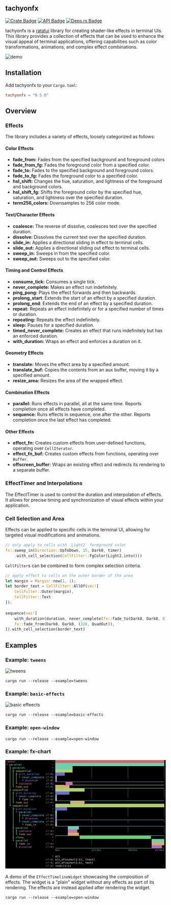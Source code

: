 ## tachyonfx

[![Crate Badge]][Crate] [![API Badge]][API] [![Deps.rs
Badge]][Deps.rs]

tachyonfx is a [ratatui][ratatui] library for creating shader-like effects in terminal UIs.
This library provides a collection of effects that can be used to enhance the
visual appeal of terminal applications, offering capabilities such as color
transformations, animations, and complex effect combinations.

![demo](images/demo.gif)

 [ratatui]: https://ratatui.rs/

## Installation
Add tachyonfx to your `Cargo.toml`:

```toml
tachyonfx = "0.5.0"
```

## Overview


### Effects

The library includes a variety of effects, loosely categorized as follows:

#### Color Effects
- **fade_from:**      Fades from the specified background and foreground colors
- **fade_from_fg:**   Fades the foreground color from a specified color.
- **fade_to:**        Fades to the specified background and foreground colors.
- **fade_to_fg:**     Fades the foreground color to a specified color.
- **hsl_shift:**      Changes the hue, saturation, and lightness of the foreground and background colors.
- **hsl_shift_fg:**   Shifts the foreground color by the specified hue, saturation, and lightness over the specified duration.
- **term256_colors:** Downsamples to 256 color mode.

#### Text/Character Effects
- **coalesce:**   The reverse of dissolve, coalesces text over the specified duration.
- **dissolve:**   Dissolves the current text over the specified duration.
- **slide_in:**   Applies a directional sliding in effect to terminal cells.
- **slide_out:**  Applies a directional sliding out effect to terminal cells.
- **sweep_in:**   Sweeps in from the specified color.
- **sweep_out:**  Sweeps out to the specified color.

#### Timing and Control Effects
- **consume_tick:**         Consumes a single tick.
- **never_complete:**       Makes an effect run indefinitely.
- **ping_pong:**            Plays the effect forwards and then backwards.
- **prolong_start**:        Extends the start of an effect by a specified duration.
- **prolong_end**:          Extends the end of an effect by a specified duration.
- **repeat:**               Repeats an effect indefinitely or for a specified number of times or duration.
- **repeating:**            Repeats the effect indefinitely.
- **sleep:**                Pauses for a specified duration.
- **timed_never_complete:** Creates an effect that runs indefinitely but has an enforced duration.
- **with_duration:**        Wraps an effect and enforces a duration on it.

#### Geometry Effects
- **translate:**     Moves the effect area by a specified amount.
- **translate_buf:** Copies the contents from an aux buffer, moving it by a specified amount.
- **resize_area:**   Resizes the area of the wrapped effect.

 
#### Combination Effects
- **parallel:** Runs effects in parallel, all at the same time. Reports completion once all effects have completed.
- **sequence:** Runs effects in sequence, one after the other. Reports completion once the last effect has completed.

#### Other Effects
- **effect_fn:**        Creates custom effects from user-defined functions, operating over `CellIterator`.
- **effect_fn_buf:**    Creates custom effects from functions, operating over `Buffer`.
- **offscreen_buffer:** Wraps an existing effect and redirects its rendering to a separate buffer.


### EffectTimer and Interpolations

The EffectTimer is used to control the duration and interpolation of effects. It
allows for precise timing and synchronization of visual effects within your application.

### Cell Selection and Area

Effects can be applied to specific cells in the terminal UI, allowing for targeted visual
modifications and animations.

```rust
// only apply to cells with `Light2` foreground color
fx::sweep_in(Direction::UpToDown, 15, Dark0, timer)
    .with_cell_selection(CellFilter::FgColor(Light2.into()))
```

`CellFilter`s can be combined to form complex selection criteria.

```rust
// apply effect to cells on the outer border of the area
let margin = Margin::new(1, 1);
let border_text = CellFilter::AllOf(vec![
    CellFilter::Outer(margin),
    CellFilter::Text
]);

sequence(vec![
    with_duration(duration, never_complete(fx::fade_to(Dark0, Dark0, 0))),
    fx::fade_from(Dark0, Dark0, (320, QuadOut)),
]).with_cell_selection(border_text)
```

## Examples

### Example: `tweens`
![tweens](images/example-tweens.png)

```
cargo run --release --example=tweens 
```

### Example: `basic-effects`
![basic effeects](images/example-basic-effects.png)
```
cargo run --release --example=basic-effects 
```


### Example: `open-window`

```
cargo run --release --example=open-window  
```

### Example: fx-chart
![fx-chart](images/effect-timeline-widget.png)

A demo of the `EffectTimelineWidget` showcasing the composition of effects. The widget is a "plain" widget
without any effects as part of its rendering. The effects are instead applied after rendering the widget.

```
cargo run --release --example=open-window  
```


  [API Badge]: https://docs.rs/tachyonfx/badge.svg
  [API]: https://docs.rs/tachyonfx
  [Crate Badge]: https://img.shields.io/crates/v/tachyonfx.svg
  [Crate]: https://crates.io/crates/tachyonfx
  [Deps.rs Badge]: https://deps.rs/repo/github/junkdog/tachyonfx/status.svg
  [Deps.rs]: https://deps.rs/repo/github/junkdog/tachyonfx